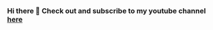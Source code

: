 ### Hi there 👋 Check out and subscribe to my youtube channel [here](https://www.youtube.com/channel/UCBNlINWfd08qgDkUTaUY4_w/)

<!--
**extremecodetv/extremecodetv** is a ✨ _special_ ✨ repository because its `README.md` (this file) appears on your GitHub profile.

Here are some ideas to get you started:

- 🔭 I’m currently working on ...
- 🌱 I’m currently learning ...
- 👯 I’m looking to collaborate on ...
- 🤔 I’m looking for help with ...
- 💬 Ask me about ...
- 📫 How to reach me: ...
- 😄 Pronouns: ...
- ⚡ Fun fact: ...
-->
